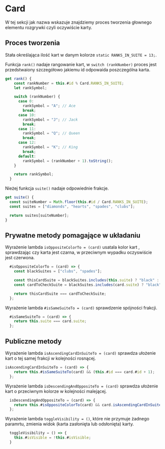# Card

W tej sekcji jak nazwa wskazuje znajdziemy proces tworzenia głownego elementu rozgrywki czyli oczywiście karty. 

## Proces tworzenia

Stała określająca ilość kart w danym kolorze `static RANKS_IN_SUITE = 13;`.

Funkcja `rank()` nadaje rangowanie kart, w `switch (rankNumber)` proces jest przedstwaiony szczegółowo jakiemu id odpowaida poszczególna karta. 
```js
get rank() {
    const rankNumber = this.#id % Card.RANKS_IN_SUITE;
    let rankSymbol;

    switch (rankNumber) {
      case 0:
        rankSymbol = "A"; // Ace
        break;
      case 10:
        rankSymbol = "J"; // Jack
        break;
      case 11:
        rankSymbol = "Q"; // Queen
        break;
      case 12:
        rankSymbol = "K"; // King
        break;
      default:
        rankSymbol = (rankNumber + 1).toString();
    }

    return rankSymbol;
  }
```

Nieżej funkcja `suite()` nadaje odpowiednie frakcje.
  ```js
 get suite() {
    const suiteNumber = Math.floor(this.#id / Card.RANKS_IN_SUITE);
    const suites = ["diamonds", "hearts", "spades", "clubs"];

    return suites[suiteNumber];
  }
```
## Prywatne metody pomagające w układaniu
Wyrażenie lambda `isOppositeColorTo = (card)` usatala kolor kart , sprawdzając czy karta jest czarna, w przeciwnym wypadku oczyswiście jest czerwona.
```js
  #isOppositeColorTo = (card) => {
    const blackSuites = ["clubs", "spades"];

    const thisCardSuite = blackSuites.includes(this.suite) ? "black" : "red";
    const cardToCheckSuite = blackSuites.includes(card.suite) ? "black" : "red";

    return thisCardSuite === cardToCheckSuite;
  };
```
Wyrażenie lambda `#isSameSuiteTo = (card)` sprawdzenie spójności frakcji.
```js
  #isSameSuiteTo = (card) => {
    return this.suite === card.suite;
  };
```
## Publiczne metody
Wyrażenie lambda `isAscendingCardInSuiteTo = (card)` sprawdza ułożenie kart o tej samej frakcji w kolejności rosnącej.

```js
isAscendingCardInSuiteTo = (card) => {
    return this.#isSameSuiteTo(card) && (this.#id === card.#id + 1);
  };
```
Wyrażenie lambda `isDescendingAndOppositeTo = (card)` sprawdza ułożenie kart o przeciwnym kolorze w kolejności malejącej.
```js
  isDescendingAndOppositeTo = (card) => {
    return this.#isOppositeColorTo(card) && card.isAscendingCardInSuiteTo(this);
  };
```
Wyrażenie lambda `toggleVisibility = ()`, które nie przymuje żadnego paramrtu, zmienia widok (karta zasłonięta lub odsłonięta) karty.
```js
  toggleVisibility = () => {
    this.#isVisible = !this.#isVisible;
  }
```